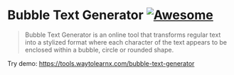 # Bubble Text Generator [![Awesome](https://cdn.rawgit.com/sindresorhus/awesome/d7305f38d29fed78fa85652e3a63e154dd8e8829/media/badge.svg)](https://github.com/sindresorhus/awesome)

>Bubble Text Generator is an online tool that transforms regular text into a stylized format where each character of the text appears to be enclosed within a bubble, circle or rounded shape.

Try demo: https://tools.waytolearnx.com/bubble-text-generator
